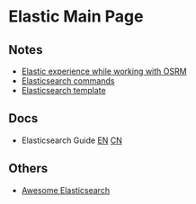 # Elastic Main Page

## Notes
- [Elastic experience while working with OSRM](./elastic/elastic.md)
- [Elasticsearch commands](./elastic/elasticsearch_commands.md)
- [Elasticsearch template](./elastic/elasticsearch_template.md)

## Docs
- Elasticsearch Guide [EN](https://www.elastic.co/guide/en/elasticsearch/guide/master/index.html) [CN](https://www.elastic.co/guide/cn/elasticsearch/guide/current/index.html)

## Others
- [Awesome Elasticsearch](https://github.com/dzharii/awesome-elasticsearch)

